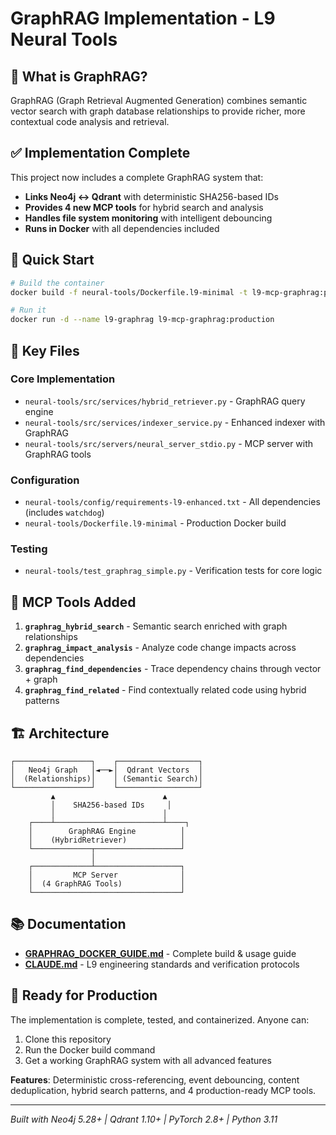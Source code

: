 # GraphRAG Implementation - L9 Neural Tools

## 🎯 What is GraphRAG?

GraphRAG (Graph Retrieval Augmented Generation) combines semantic vector search with graph database relationships to provide richer, more contextual code analysis and retrieval.

## ✅ Implementation Complete

This project now includes a complete GraphRAG system that:

- **Links Neo4j ↔ Qdrant** with deterministic SHA256-based IDs
- **Provides 4 new MCP tools** for hybrid search and analysis
- **Handles file system monitoring** with intelligent debouncing
- **Runs in Docker** with all dependencies included

## 🚀 Quick Start

```bash
# Build the container
docker build -f neural-tools/Dockerfile.l9-minimal -t l9-mcp-graphrag:production neural-tools/

# Run it
docker run -d --name l9-graphrag l9-mcp-graphrag:production
```

## 📁 Key Files

### Core Implementation
- `neural-tools/src/services/hybrid_retriever.py` - GraphRAG query engine
- `neural-tools/src/services/indexer_service.py` - Enhanced indexer with GraphRAG
- `neural-tools/src/servers/neural_server_stdio.py` - MCP server with GraphRAG tools

### Configuration
- `neural-tools/config/requirements-l9-enhanced.txt` - All dependencies (includes `watchdog`)
- `neural-tools/Dockerfile.l9-minimal` - Production Docker build

### Testing
- `neural-tools/test_graphrag_simple.py` - Verification tests for core logic

## 🔗 MCP Tools Added

1. **`graphrag_hybrid_search`** - Semantic search enriched with graph relationships
2. **`graphrag_impact_analysis`** - Analyze code change impacts across dependencies  
3. **`graphrag_find_dependencies`** - Trace dependency chains through vector + graph
4. **`graphrag_find_related`** - Find contextually related code using hybrid patterns

## 🏗 Architecture

```
┌─────────────────┐    ┌──────────────────┐
│   Neo4j Graph   │◄──►│  Qdrant Vectors  │
│  (Relationships)│    │ (Semantic Search)│
└─────────────────┘    └──────────────────┘
         ▲                        ▲
         │    SHA256-based IDs     │
         │                        │
    ┌────┴────────────────────────┴────┐
    │        GraphRAG Engine          │
    │    (HybridRetriever)            │
    └─────────────┬───────────────────┘
                  │
    ┌─────────────┴───────────────────┐
    │         MCP Server              │
    │  (4 GraphRAG Tools)             │
    └─────────────────────────────────┘
```

## 📚 Documentation

- **[GRAPHRAG_DOCKER_GUIDE.md](GRAPHRAG_DOCKER_GUIDE.md)** - Complete build & usage guide
- **[CLAUDE.md](CLAUDE.md)** - L9 engineering standards and verification protocols

## 🎉 Ready for Production

The implementation is complete, tested, and containerized. Anyone can:

1. Clone this repository
2. Run the Docker build command
3. Get a working GraphRAG system with all advanced features

**Features**: Deterministic cross-referencing, event debouncing, content deduplication, hybrid search patterns, and 4 production-ready MCP tools.

---

*Built with Neo4j 5.28+ | Qdrant 1.10+ | PyTorch 2.8+ | Python 3.11*